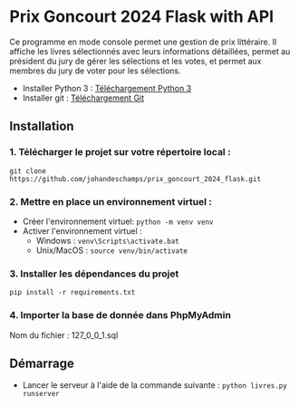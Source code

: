 # Prix Goncourt 2024 Flask with API
Ce programme en mode console permet une gestion de prix littéraire.
Il affiche les livres sélectionnés avec leurs informations détaillées, permet au président du jury de gérer les sélections et les votes, et permet aux membres du jury de voter pour les sélections.

* Installer Python 3 : [Téléchargement Python 3](https://www.python.org/downloads/)
* Installer git : [Téléchargement Git](https://git-scm.com/book/fr/v2/D%C3%A9marrage-rapide-Installation-de-Git)

## Installation

### 1. Télécharger le projet sur votre répertoire local : 
```
git clone https://github.com/johandeschamps/prix_goncourt_2024_flask.git
```
### 2. Mettre en place un environnement virtuel :
* Créer l'environnement virtuel: `python -m venv venv`
* Activer l'environnement virtuel :
    * Windows : `venv\Scripts\activate.bat`
    * Unix/MacOS : `source venv/bin/activate`
    
### 3. Installer les dépendances du projet
```
pip install -r requirements.txt
```
### 4. Importer la base de donnée dans PhpMyAdmin

Nom du fichier : 127_0_0_1.sql

## Démarrage
* Lancer le serveur à l'aide de la commande suivante : 
`python livres.py runserver`

